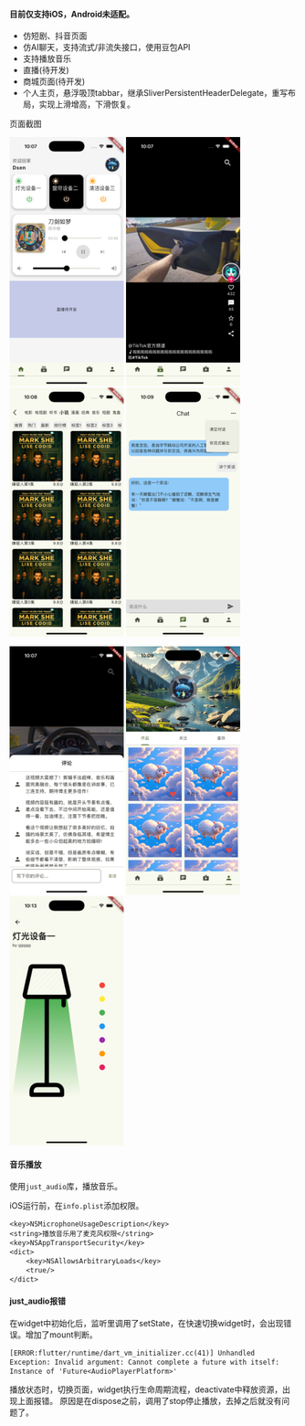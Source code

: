 #### 目前仅支持iOS，Android未适配。

- 仿短剧、抖音页面
- 仿AI聊天，支持流式/非流失接口，使用豆包API
- 支持播放音乐
- 直播(待开发)
- 商城页面(待开发)
- 个人主页，悬浮吸顶tabbar，继承SliverPersistentHeaderDelegate，重写布局，实现上滑增高，下滑恢复。

页面截图

<p align="left">
  <img src="./snapshot/Simulator Screenshot - iPhone 16 Pro - 2024-12-16 at 10.07.41.png" alt="首页" width="200"/>
  <img src="./snapshot/Simulator Screenshot - iPhone 16 Pro - 2024-12-16 at 10.07.54.png" alt="短视频" width="200"/>
  <img src="./snapshot/Simulator Screenshot - iPhone 16 Pro - 2024-12-16 at 10.08.12.png" alt="视频列表" width="200"/>
  <img src="./snapshot/Simulator Screenshot - iPhone 16 Pro - 2024-12-16 at 10.09.20.png" alt="AI聊天" width="200"/>
</p>
<p align="left">
  <img src="./snapshot/Simulator Screenshot - iPhone 16 Pro - 2024-12-16 at 10.07.59.png" alt="AI聊天评论" width="200"/>
  <img src="./snapshot/Simulator Screenshot - iPhone 16 Pro - 2024-12-16 at 10.09.38.png" alt="个人主页" width="200"/>
  <img src="./snapshot/Simulator Screenshot - iPhone 16 Pro - 2024-12-16 at 10.13.57.png" alt="设备控制" width="200"/>
</p>


#### 音乐播放

使用`just_audio`库，播放音乐。

iOS运行前，在`info.plist`添加权限。
```
<key>NSMicrophoneUsageDescription</key>
<string>播放音乐用了麦克风权限</string>
<key>NSAppTransportSecurity</key>
<dict>
    <key>NSAllowsArbitraryLoads</key>
    <true/>
</dict>
```

#### just_audio报错 

在widget中初始化后，监听里调用了setState，在快速切换widget时，会出现错误。增加了mount判断。


```
[ERROR:flutter/runtime/dart_vm_initializer.cc(41)] Unhandled Exception: Invalid argument: Cannot complete a future with itself: Instance of 'Future<AudioPlayerPlatform>'
```
播放状态时，切换页面，widget执行生命周期流程，deactivate中释放资源，出现上面报错。
原因是在dispose之前，调用了stop停止播放，去掉之后就没有问题了。


